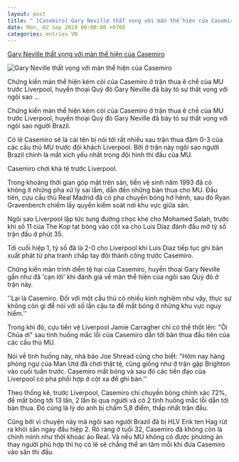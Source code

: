 ```yaml
---
layout: post
title: " [Casemiro] Gary Neville thất vọng với màn thể hiện của Casemiro"
date: Mon, 02 Sep 2024 00:00:00 +0700
categories: entries VN
---
```

[Gary Neville thất vọng với màn thể hiện của Casemiro](https://bongda24h.vn/bong-da-anh/gary-neville-that-vong-voi-man-the-hien-cua-casemiro-172-397989.html)

![Gary Neville thất vọng với màn thể hiện của Casemiro](https://static.bongda24h.vn/medias/standard/2024/09/02/casemiro-0209000038.jpg)

Chứng kiến màn thể hiện kém cỏi của Casemiro ở trận thua ê chề của MU trước Liverpool, huyền thoại Quỷ đỏ Gary Neville đã bày tỏ sự thất vọng với ngôi sao ...

Chứng kiến màn thể hiện kém cỏi của Casemiro ở trận thua ê chề của MU trước Liverpool, huyền thoại Quỷ đỏ Gary Neville đã bày tỏ sự thất vọng với ngôi sao người Brazil.

Có lẽ Casemiro sẽ là cái tên bị nói tới rất nhiều sau trận thua đậm 0-3 của các cầu thủ MU trước đội khách Liverpool. Bởi ở trận này ngôi sao người Brazil chính là mắt xích yếu nhất trong đội hình thi đấu của MU.

Casemiro chơi khá tệ trước Liverpool.

Trong khoảng thời gian góp mặt trên sân, tiền vệ sinh năm 1993 đã có không ít những pha xử lý sai lầm, dẫn đến những bàn thua cho MU. Đầu tiên, cựu cầu thủ Real Madrid đã có pha chuyền bóng hớ hênh, sau đó Ryan Gravenberch chiếm lấy quyền kiểm soát nơi khu vực giữa sân.

Ngôi sao Liverpool lập tức tung đường chọc khe cho Mohamed Salah, trước khi số 11 của The Kop tạt bóng vào cột xa cho Luis Diaz đánh đầu mở tỷ số trận đấu ở phút 35.

Tới cuối hiệp 1, tỷ số đã là 2-0 cho Liverpool khi Luis Diaz tiếp tục ghi bàn xuất phát từ pha tranh chấp tay đôi thành công trước Casemiro.

Chứng kiến màn trình diễn tệ hại của Casemiro, huyền thoại Gary Neville gần như đã 'cạn lời' khi đánh giá về màn thể hiện của ngôi sao Quỷ đỏ ở trận này.

''Lại là Casemiro. Đối với một cầu thủ có nhiều kinh nghiệm như vậy, thực sự không còn gì để nói với số lần cậu ta để mất bóng ở những khu vực nguy hiểm.''

Trong khi đó, cựu tiền vệ Liverpool Jamie Carragher chỉ có thể thốt lên: "Ôi Chúa ơi" sau tình huống mắc lỗi của Casemiro dẫn tới bàn thua đầu tiên của các cầu thủ MU.

Nói về tình huống này, nhà báo Joe Shread cũng cho biết: "Hôm nay hàng phòng ngự của Man Utd đã chơi thật tệ, cũng giống như ở trận gặp Brighton vào cuối tuần trước. Casemiro mất bóng và sau đó các tiền đạo của Liverpool có pha phối hợp ở cột xa để ghi bàn.''

Theo thống kê, trước Liverpool, Casemiro chỉ chuyền bóng chính xác 72%, để mất bóng tới 13 lần, 2 lần bị qua người và có 2 tình huống mắc lỗi dẫn tới bàn thua. Đó cũng là lý do anh bị chấm 5,8 điểm, thấp nhất trận đấu.

Cũng bởi vì chuyện này mà ngôi sao người Brazil đã bị HLV Erik ten Hag rút ra khỏi sân ngay đầu hiệp 2. Rõ ràng ở tuổi 32, Casemiro đã không còn là chính mình như thời khoác áo Real. Và nếu MU không có được phương án thay người phù hợp thì họ có lẽ sẽ chẳng thể an tâm mỗi khi đưa Casemiro vào sân thi đấu.

